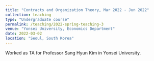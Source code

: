 ```yaml
---
title: "Contracts and Organization Theory, Mar 2022 - Jun 2022"
collection: teaching
type: "Undergraduate course"
permalink: /teaching/2022-spring-teaching-3
venue: "Yonsei University, Economics Department"
date: 2022-03-02
location: "Seoul, South Korea"
---
```


Worked as TA for Professor Sang Hyun Kim in Yonsei University.
